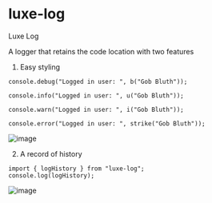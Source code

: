 # luxe-log
Luxe Log

A logger that retains the code location with two features

1) Easy styling

`console.debug("Logged in user: ", b("Gob Bluth"));`

`console.info("Logged in user: ", u("Gob Bluth"));`

`console.warn("Logged in user: ", i("Gob Bluth"));`

`console.error("Logged in user: ", strike("Gob Bluth"));`

![image](https://github.com/user-attachments/assets/4f395964-99c3-4f20-9f39-99fda01ae086)


2) A record of history

```
import { logHistory } from "luxe-log";
console.log(logHistory);
```

![image](https://github.com/user-attachments/assets/27127b6e-371c-4fce-8eff-7643c3a8608f)
